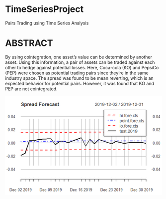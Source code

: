 # TimeSeriesProject

Pairs Trading using Time Series Analysis

# ABSTRACT

By using cointegration, one asset’s value can be determined by another asset. Using this information, a
pair of assets can be traded against each other to hedge
against potential losses. Here, Coca-cola (KO) and PepsiCo (PEP) were chosen as potential trading pairs since
they’re in the same industry space. The spread was
found to be mean reverting, which is an expected behavior for potential pairs. However, it was found that
KO and PEP are not cointegrated.

![Spread Forecast](Images/forecast.png)
